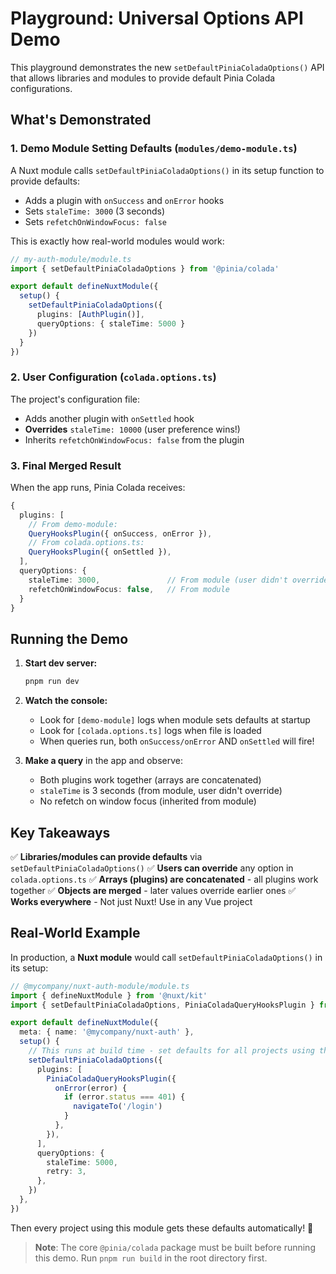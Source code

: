 # Playground: Universal Options API Demo

This playground demonstrates the new `setDefaultPiniaColadaOptions()` API that allows libraries and modules to provide default Pinia Colada configurations.

## What's Demonstrated

### 1. Demo Module Setting Defaults (`modules/demo-module.ts`)

A Nuxt module calls `setDefaultPiniaColadaOptions()` in its setup function to provide defaults:
- Adds a plugin with `onSuccess` and `onError` hooks
- Sets `staleTime: 3000` (3 seconds)
- Sets `refetchOnWindowFocus: false`

This is exactly how real-world modules would work:

```typescript
// my-auth-module/module.ts
import { setDefaultPiniaColadaOptions } from '@pinia/colada'

export default defineNuxtModule({
  setup() {
    setDefaultPiniaColadaOptions({
      plugins: [AuthPlugin()],
      queryOptions: { staleTime: 5000 }
    })
  }
})
```

### 2. User Configuration (`colada.options.ts`)

The project's configuration file:
- Adds another plugin with `onSettled` hook
- **Overrides** `staleTime: 10000` (user preference wins!)
- Inherits `refetchOnWindowFocus: false` from the plugin

### 3. Final Merged Result

When the app runs, Pinia Colada receives:

```typescript
{
  plugins: [
    // From demo-module:
    QueryHooksPlugin({ onSuccess, onError }),
    // From colada.options.ts:
    QueryHooksPlugin({ onSettled }),
  ],
  queryOptions: {
    staleTime: 3000,               // From module (user didn't override)
    refetchOnWindowFocus: false,   // From module
  }
}
```

## Running the Demo

1. **Start dev server:**
   ```bash
   pnpm run dev
   ```

2. **Watch the console:**
   - Look for `[demo-module]` logs when module sets defaults at startup
   - Look for `[colada.options.ts]` logs when file is loaded
   - When queries run, both `onSuccess/onError` AND `onSettled` will fire!

3. **Make a query** in the app and observe:
   - Both plugins work together (arrays are concatenated)
   - `staleTime` is 3 seconds (from module, user didn't override)
   - No refetch on window focus (inherited from module)

## Key Takeaways

✅ **Libraries/modules can provide defaults** via `setDefaultPiniaColadaOptions()`
✅ **Users can override** any option in `colada.options.ts`
✅ **Arrays (plugins) are concatenated** - all plugins work together
✅ **Objects are merged** - later values override earlier ones
✅ **Works everywhere** - Not just Nuxt! Use in any Vue project

## Real-World Example

In production, a **Nuxt module** would call `setDefaultPiniaColadaOptions()` in its setup:

```typescript
// @mycompany/nuxt-auth-module/module.ts
import { defineNuxtModule } from '@nuxt/kit'
import { setDefaultPiniaColadaOptions, PiniaColadaQueryHooksPlugin } from '@pinia/colada'

export default defineNuxtModule({
  meta: { name: '@mycompany/nuxt-auth' },
  setup() {
    // This runs at build time - set defaults for all projects using this module
    setDefaultPiniaColadaOptions({
      plugins: [
        PiniaColadaQueryHooksPlugin({
          onError(error) {
            if (error.status === 401) {
              navigateTo('/login')
            }
          },
        }),
      ],
      queryOptions: {
        staleTime: 5000,
        retry: 3,
      },
    })
  },
})
```

Then every project using this module gets these defaults automatically! 🎉

> **Note**: The core `@pinia/colada` package must be built before running this demo.
> Run `pnpm run build` in the root directory first.
